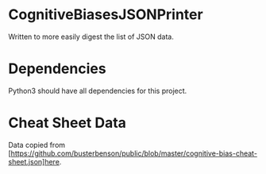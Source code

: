 # CognitiveBiasesJSONPrinter
Written to more easily digest the list of JSON data.

# Dependencies
Python3 should have all dependencies for this project.

# Cheat Sheet Data
Data copied from [https://github.com/busterbenson/public/blob/master/cognitive-bias-cheat-sheet.json]here.
